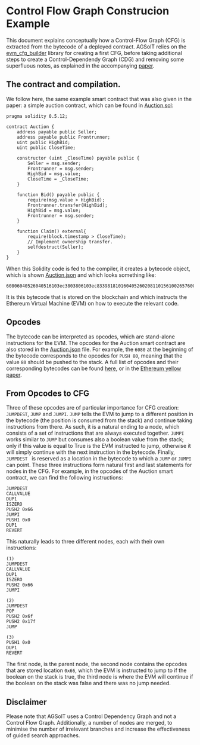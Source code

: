 # Control Flow Graph Construcion Example
This document explains conceptually how a Control-Flow Graph (CFG) is extracted from the bytecode of a deployed contract. AGSolT relies on the <a href="https://github.com/crytic/evm_cfg_builder">evm_cfg_builder</a> library for creating a first CFG, before taking additional steps to create a Control-Dependendy Graph (CDG) and removing some superfluous notes, as explained in the accompanying <a href="https://arxiv.org/abs/2102.08864">paper</a>.

## The contract and compilation.
We follow here, the same example smart contract that was also given in the paper: a simple auction contract, which can be found in [Auction.sol](./Auction.sol):

```
pragma solidity 0.5.12;

contract Auction {
    address payable public Seller;
    address payable public Frontrunner;
    uint public HighBid;
    uint public CloseTime;

    constructor (uint _CloseTime) payable public {
        Seller = msg.sender;
        Frontrunner = msg.sender;
        HighBid = msg.value;
        CloseTime = _CloseTime;
    }

    function Bid() payable public {
        require(msg.value > HighBid);
        Frontrunner.transfer(HighBid);
        HighBid = msg.value;
        Frontrunner = msg.sender;
    }

    function Claim() external{
        require(block.timestamp > CloseTime);
        // Implement ownership transfer.
        selfdestruct(Seller);
    }
}
```

When this Solidity code is fed to the compiler, it creates a bytecode object, which is shown [Auction.json](./Auction.json) and which looks something like:

```
60806040526040516103ec3803806103ec8339818101604052602081101561002657600080fd5b810190808051906020019...
```

It is this bytecode that is stored on the blockchain and which instructs the Ethereum Virtual Machine (EVM) on how to execute the relevant code.

## Opcodes
The bytecode can be interpreted as <textit>opcodes</textit>, which are stand-alone instructions for the EVM. The opcodes for the Auction smart contract are also stored in the [Auction.json](./Auction.json) file. For example, the ```6080``` at the beginning of the bytecode corresponds to the opcodes for ```PUSH 80```, meaning that the value ```80``` should be pushed to the stack. A full list of opcodes and their corresponding bytecodes can be found [here](https://ethervm.io/), or in the <a href="https://ethereum.github.io/yellowpaper/paper.pdf">Ethereum yellow paper</a>.


## From Opcodes to CFG
Three of these opcodes are of particular importance for CFG creation: ```JUMPDEST```, ```JUMP``` and ```JUMPI```. ```JUMP``` tells the EVM to jump to a different position in the bytecode (the position is consumed from the stack) and continue taking instructions from there. As such, it is a natural ending to a node, which consists of a set of instructions that are always executed together. ```JUMPI``` works similar to ```JUMP``` but consumes also a boolean value from the stack; only if this value is equal to True is the EVM instructed to jump, otherwise it will simply continue with the next instruction in the bytecode. Finally, ```JUMPDEST ``` is reserved as a location in the bytecode to which a ```JUMP``` or ```JUMPI``` can point. These three instructions form natural first and last statements for nodes in the CFG. For example, in the opcodes of the Auction smart contract, we can find the following instructions:

```
JUMPDEST
CALLVALUE
DUP1
ISZERO
PUSH2 0x66
JUMPI
PUSH1 0x0
DUP1
REVERT
```

This naturally leads to three different nodes, each with their own instructions:

```
(1)
JUMPDEST
CALLVALUE
DUP1
ISZERO
PUSH2 0x66
JUMPI

(2)
JUMPDEST
POP
PUSH2 0x6f
PUSH2 0x17f
JUMP

(3)
PUSH1 0x0
DUP1
REVERT
```

The first node, is the parent node, the second node contains the opcodes that are stored location ```0x66```, which the EVM is instructed to jump to if the boolean on the stack is true, the third node is where the EVM will continue if the boolean on the stack was false and there was no jump needed.

## Disclaimer
Please note that AGSolT uses a Control <emph>Dependency</emph> Graph and not a Control <emph>Flow</emph> Graph. Additionally, a number of nodes are merged, to minimise the number of irrelevant branches and increase the effectiveness of guided search approaches.
